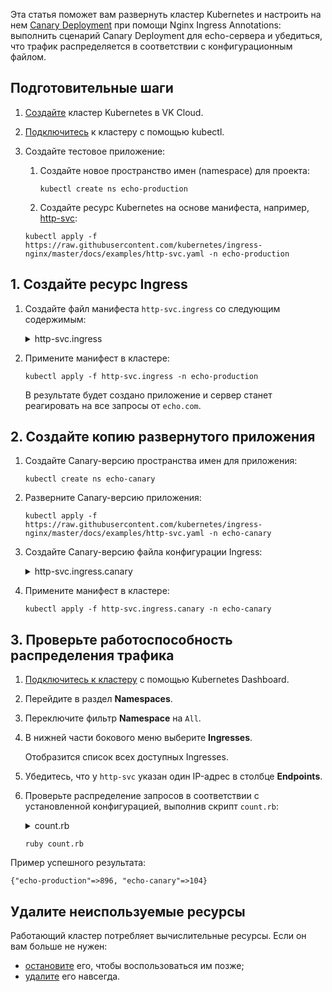 Эта статья поможет вам развернуть кластер Kubernetes и настроить на нем [Canary Deployment](https://kubernetes.github.io/ingress-nginx/user-guide/nginx-configuration/annotations/#canary) при помощи Nginx Ingress Annotations: выполнить сценарий Canary Deployment для echo-сервера и убедиться, что трафик распределяется в соответствии с конфигурационным файлом.

## Подготовительные шаги

1. [Создайте](/ru/kubernetes/k8s/instructions/create-cluster/create-webui) кластер Kubernetes в VK Cloud.
1. [Подключитесь](/ru/kubernetes/k8s/connect/kubectl) к кластеру с помощью kubectl.
1. Создайте тестовое приложение:

   1. Создайте новое пространство имен (namespace) для проекта:

      ```console
      kubectl create ns echo-production
      ```

   1. Создайте ресурс Kubernetes на основе манифеста, например, [http-svc](https://raw.githubusercontent.com/kubernetes/ingress-nginx/master/docs/examples/http-svc.yaml):

   ```console
   kubectl apply -f https://raw.githubusercontent.com/kubernetes/ingress-nginx/master/docs/examples/http-svc.yaml -n echo-production
   ```

## 1. Создайте ресурс Ingress

1. Создайте файл манифеста `http-svc.ingress` со следующим содержимым:

   <details>
    <summary>http-svc.ingress</summary>

   ```yaml
    apiVersion: extensions/v1beta1
    kind: Ingress
    metadata:
      name: http-svc
      annotations:
        kubernetes.io/ingress.class: nginx
    spec:
      rules:
      - host: echo.com
        http:
          paths:
          - backend:
              serviceName: http-svc
              servicePort: 80
    ```

   </details>

1. Примените манифест в кластере:

   ```console
   kubectl apply -f http-svc.ingress -n echo-production
   ```

   В результате будет создано приложение и сервер станет реагировать на все запросы от `echo.com`.

## 2. Создайте копию развернутого приложения

1. Создайте Canary-версию пространства имен для приложения:

   ```console
   kubectl create ns echo-canary
   ```

1. Разверните Canary-версию приложения:

   ```console
   kubectl apply -f https://raw.githubusercontent.com/kubernetes/ingress-nginx/master/docs/examples/http-svc.yaml -n echo-canary
   ```

1. Создайте Canary-версию файла конфигурации Ingress:

   <details>
    <summary>http-svc.ingress.canary</summary>

   ```yaml
   apiVersion: extensions/v1beta1
   kind: Ingress
   metadata:
     name: http-svc
     annotations:
       kubernetes.io/ingress.class: nginx
       nginx.ingress.kubernetes.io/canary: "true"
       nginx.ingress.kubernetes.io/canary-weight: "10"
   spec:
     rules:
     - host: echo.com
       http:
         paths:
         - backend:
             serviceName: http-svc
             servicePort: 80
   ```

   Расшифровка некоторых параметров:

   - `nginx.ingress.kubernetes.io/canary: "true"` — Kubernetes не будет рассматривать этот Ingress как самостоятельный и пометит его как Canary, связав с основным Ingress.
   - `nginx.ingress.kubernetes.io/canary-weight: "10"` — на Canary будет приходиться примерно 10% всех запросов.

   </details>

1. Примените манифест в кластере:

   ```console
   kubectl apply -f http-svc.ingress.canary -n echo-canary
   ```

## 3. Проверьте работоспособность распределения трафика

1. [Подключитесь к кластеру](../../../connect/k8s-dashboard) с помощью Kubernetes Dashboard.
1. Перейдите в раздел **Namespaces**.
1. Переключите фильтр **Namespace** на `All`.
1. В нижней части бокового меню выберите **Ingresses**.

   Отобразится список всех доступных Ingresses.

1. Убедитесь, что у `http-svc` указан один IP-адрес в столбце **Endpoints**.
1. Проверьте распределение запросов в соответствии с установленной конфигурацией, выполнив скрипт `count.rb`:

   <details>
    <summary>count.rb</summary>

   ```ruby
   counts = Hash.new(0)
   1000.times do
     output = \`curl -s -H "Host: echo.com" http://<внешний_ip_адрес> | grep 'pod namespace'\`
     counts[output.strip.split.last] += 1
   end
   puts counts
   ```

   </details>

   ```console
   ruby count.rb
   ```

Пример успешного результата:

```console
{"echo-production"=>896, "echo-canary"=>104}
```

## Удалите неиспользуемые ресурсы

Работающий кластер потребляет вычислительные ресурсы. Если он вам больше не нужен:

- [остановите](../../../instructions/manage-cluster#zapustit_ili_ostanovit_klaster) его, чтобы воспользоваться им позже;
- [удалите](../../../instructions/manage-cluster#delete_cluster) его навсегда.
